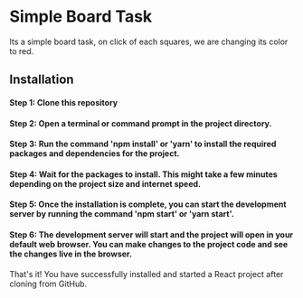 # Simple Board Task

Its a simple board task, on click of each squares, we are changing its color to red. 

## Installation
#### Step 1: Clone this repository

#### Step 2: Open a terminal or command prompt in the project directory.

#### Step 3: Run the command 'npm install' or 'yarn' to install the required packages and dependencies for the project.

#### Step 4: Wait for the packages to install. This might take a few minutes depending on the project size and internet speed.

#### Step 5: Once the installation is complete, you can start the development server by running the command 'npm start' or 'yarn start'.

#### Step 6: The development server will start and the project will open in your default web browser. You can make changes to the project code and see the changes live in the browser.

That's it! You have successfully installed and started a React project after cloning from GitHub.
